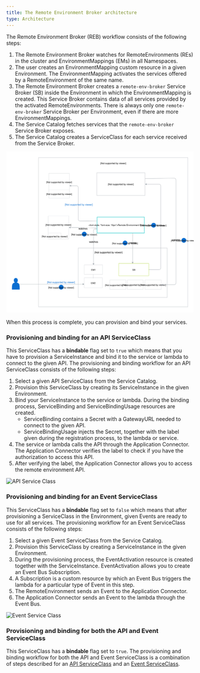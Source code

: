```yaml
---
title: The Remote Environment Broker architecture
type: Architecture
---
```


The Remote Environment Broker (REB) workflow consists of the following steps:

1. The Remote Environment Broker watches for RemoteEnvironments (REs) in the cluster and EnvironmentMappings (EMs) in all Namespaces.
2. The user creates an EnvironmentMapping custom resource in a given Environment. The EnvironmentMapping activates the services offered by a RemoteEnvironment of the same name.
3. The Remote Environment Broker creates a `remote-env-broker` Service Broker (SB) inside the Environment in which the EnvironmentMapping is created. This Service Broker contains data of all services provided by the activated RemoteEnvironments. There is always only one `remote-env-broker` Service Broker per Environment, even if there are more EnvironmentMappings.
4. The Service Catalog fetches services that the `remote-env-broker` Service Broker exposes.
5. The Service Catalog creates a ServiceClass for each service received from the Service Broker.

![REB architecture](assets/001-REB-architecture.svg)

When this process is complete, you can provision and bind your services.

### Provisioning and binding for an API ServiceClass

This ServiceClass has a **bindable** flag set to `true` which means that you have to provision a ServiceInstance and bind it to the service or lambda to connect to the given API. The provisioning and binding workflow for an API ServiceClass consists of the following steps:
1. Select a given API ServiceClass from the Service Catalog.
2. Provision this ServiceClass by creating its ServiceInstance in the given Environment.
3. Bind your ServiceInstance to the service or lambda. During the binding process, ServiceBinding and ServiceBindingUsage resources are created.
    * ServiceBinding contains a Secret with a GatewayURL needed to connect to the given API.
    * ServiceBindingUsage injects the Secret, together with the label given during the registration process, to the lambda or service.
4. The service or lambda calls the API through the Application Connector. The Application Connector verifies the label to check if you have the authorization to access this API.
5. After verifying the label, the Application Connector allows you to access the remote environment API.

![API Service Class](assets/003-REB-API-service-class.png)

### Provisioning and binding for an Event ServiceClass

This ServiceClass has a **bindable** flag set to `false` which means that after provisioning a ServiceClass in the Environment, given Events are ready to use for all services. The provisioning workflow for an Event ServiceClass consists of the following steps:
1. Select a given Event ServiceClass from the Service Catalog.
2. Provision this ServiceClass by creating a ServiceInstance in the given Environment.
3. During the provisioning process, the EventActivation resource is created together with the ServiceInstance. EventActivation allows you to create an Event Bus Subscription.
4. A Subscription is a custom resource by which an Event Bus triggers the lambda for a particular type of Event in this step.
5. The RemoteEnvironment sends an Event to the Application Connector.
6. The Application Connector sends an Event to the lambda through the Event Bus.


![Event Service Class](assets/004-REB-event-service-class.png)

### Provisioning and binding for both the API and Event ServiceClass

This ServiceClass has a **bindable** flag set to `true`.
The provisioning and binding workflow for both the API and Event ServiceClass is a combination of steps described for an [API ServiceClass](#provisioning-and-binding-for-an-api-serviceclass) and an [Event ServiceClass](#provisioning-and-binding-for-an-event-serviceclass).
